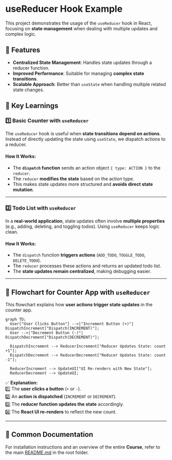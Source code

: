# **useReducer Hook Example**  

This project demonstrates the usage of the `useReducer` hook in React, focusing on **state management** when dealing with multiple updates and complex logic.  

## 📌 **Features**  
- **Centralized State Management**: Handles state updates through a reducer function.  
- **Improved Performance**: Suitable for managing **complex state transitions**.  
- **Scalable Approach**: Better than `useState` when handling multiple related state changes.  

## 🔹 **Key Learnings**  

### **1️⃣ Basic Counter with `useReducer`**  

The `useReducer` hook is useful when **state transitions depend on actions**. Instead of directly updating the state using `useState`, we dispatch actions to a reducer.  

#### **How It Works:**  
- The **`dispatch` function** sends an action object `{ type: ACTION }` to the `reducer`.  
- The `reducer` **modifies the state** based on the action type.  
- This makes state updates more structured and **avoids direct state mutation**.  

---

### **2️⃣ Todo List with `useReducer`**  

In a **real-world application**, state updates often involve **multiple properties** (e.g., adding, deleting, and toggling todos). Using `useReducer` keeps logic clean.  

#### **How It Works:**  
- The `dispatch` function **triggers actions** (`ADD_TODO`, `TOGGLE_TODO`, `DELETE_TODO`).  
- The `reducer` processes these actions and returns an updated todo list.  
- The **state updates remain centralized**, making debugging easier.  

---

## 🔄 **Flowchart for Counter App with `useReducer`**  

This flowchart explains how **user actions trigger state updates** in the counter app.  

```mermaid
graph TD;
  User["User Clicks Button"] -->|"Increment Button (+)"| DispatchIncrement["Dispatch(INCREMENT)"];
  User -->|"Decrement Button (-)"| DispatchDecrement["Dispatch(DECREMENT)"];
  
  DispatchIncrement --> ReducerIncrement["Reducer Updates State: count +1"];
  DispatchDecrement --> ReducerDecrement["Reducer Updates State: count -1"];
  
  ReducerIncrement --> UpdateUI["UI Re-renders with New State"];
  ReducerDecrement --> UpdateUI;
```

✅ **Explanation:**  
1️⃣ The **user clicks a button** (`+` or `-`).  
2️⃣ An **action is dispatched** (`INCREMENT` or `DECREMENT`).  
3️⃣ The **reducer function updates the state** accordingly.  
4️⃣ The **React UI re-renders** to reflect the new count.  

---

## 📄 **Common Documentation**  
For installation instructions and an overview of the entire **Course**, refer to the main [README.md](../README.md) in the root folder.
